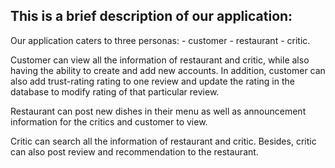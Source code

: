 
## This is a brief description of our application:

Our application caters to three personas: 
    - customer
    - restaurant
    - critic. 

Customer can view all the information of restaurant and critic, while also having the ability to create and add new accounts. In addition, customer can also add trust-rating rating to one review and update the rating in the database to modify rating of that particular review.

Restaurant can post new dishes in their menu as well as announcement information for the critics and customer to view.

Critic can search all the information of restaurant and critic. Besides, critic can also post review and recommendation to the restaurant.
